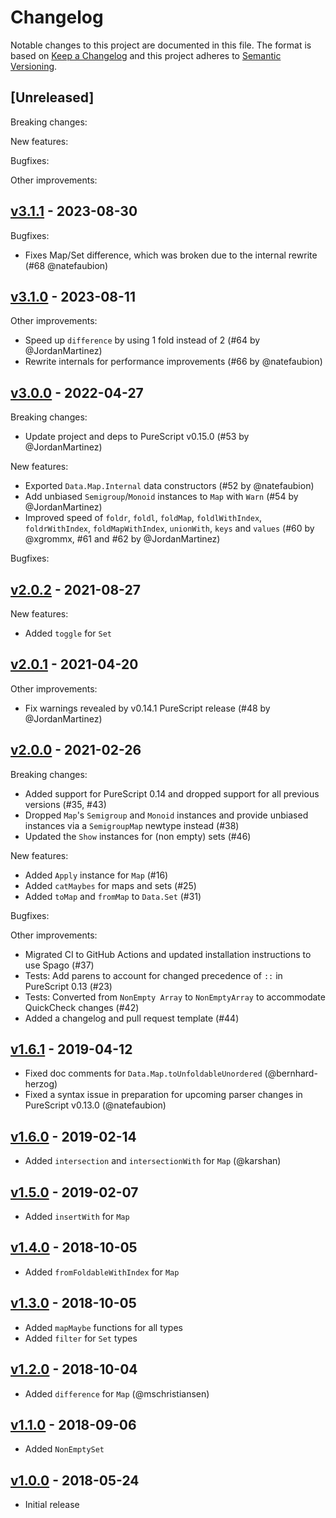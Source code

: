 # Changelog

Notable changes to this project are documented in this file. The format is based on [Keep a Changelog](https://keepachangelog.com/en/1.0.0/) and this project adheres to [Semantic Versioning](https://semver.org/spec/v2.0.0.html).

## [Unreleased]

Breaking changes:

New features:

Bugfixes:

Other improvements:

## [v3.1.1](https://github.com/purescript/purescript-ordered-collections/releases/tag/v3.1.1) - 2023-08-30

Bugfixes:
- Fixes Map/Set difference, which was broken due to the internal rewrite (#68 @natefaubion)

## [v3.1.0](https://github.com/purescript/purescript-ordered-collections/releases/tag/v3.1.0) - 2023-08-11

Other improvements:
- Speed up `difference` by using 1 fold instead of 2 (#64 by @JordanMartinez)
- Rewrite internals for performance improvements (#66 by @natefaubion)

## [v3.0.0](https://github.com/purescript/purescript-ordered-collections/releases/tag/v3.0.0) - 2022-04-27

Breaking changes:
- Update project and deps to PureScript v0.15.0 (#53 by @JordanMartinez)

New features:
- Exported `Data.Map.Internal` data constructors (#52 by @natefaubion)
- Add unbiased `Semigroup`/`Monoid` instances to `Map` with `Warn` (#54 by @JordanMartinez)
- Improved speed of `foldr`, `foldl`, `foldMap`, `foldlWithIndex`, `foldrWithIndex`, `foldMapWithIndex`, `unionWith`, `keys` and `values` (#60 by @xgrommx, #61 and #62 by @JordanMartinez)

Bugfixes:

## [v2.0.2](https://github.com/purescript/purescript-ordered-collections/releases/tag/v2.0.2) - 2021-08-27

New features:
- Added `toggle` for `Set`

## [v2.0.1](https://github.com/purescript/purescript-ordered-collections/releases/tag/v2.0.1) - 2021-04-20

Other improvements:
- Fix warnings revealed by v0.14.1 PureScript release (#48 by @JordanMartinez)

## [v2.0.0](https://github.com/purescript/purescript-ordered-collections/releases/tag/v2.0.0) - 2021-02-26

Breaking changes:
- Added support for PureScript 0.14 and dropped support for all previous versions (#35, #43)
- Dropped `Map`'s `Semigroup` and `Monoid` instances and provide unbiased instances via a `SemigroupMap` newtype instead (#38)
- Updated the `Show` instances for (non empty) sets (#46)

New features:
- Added `Apply` instance for `Map` (#16)
- Added `catMaybes` for maps and sets (#25)
- Added `toMap` and `fromMap` to `Data.Set` (#31)

Bugfixes:

Other improvements:
- Migrated CI to GitHub Actions and updated installation instructions to use Spago (#37)
- Tests: Add parens to account for changed precedence of `::` in PureScript 0.13 (#23)
- Tests: Converted from `NonEmpty Array` to `NonEmptyArray` to accommodate QuickCheck changes (#42)
- Added a changelog and pull request template (#44)

## [v1.6.1](https://github.com/purescript/purescript-ordered-collections/releases/tag/v1.6.1) - 2019-04-12

- Fixed doc comments for `Data.Map.toUnfoldableUnordered` (@bernhard-herzog)
- Fixed a syntax issue in preparation for upcoming parser changes in PureScript v0.13.0 (@natefaubion)

## [v1.6.0](https://github.com/purescript/purescript-ordered-collections/releases/tag/v1.6.0) - 2019-02-14

- Added `intersection` and `intersectionWith` for `Map` (@karshan)

## [v1.5.0](https://github.com/purescript/purescript-ordered-collections/releases/tag/v1.5.0) - 2019-02-07

- Added `insertWith` for `Map`

## [v1.4.0](https://github.com/purescript/purescript-ordered-collections/releases/tag/v1.4.0) - 2018-10-05

- Added `fromFoldableWithIndex` for `Map`

## [v1.3.0](https://github.com/purescript/purescript-ordered-collections/releases/tag/v1.3.0) - 2018-10-05

- Added `mapMaybe` functions for all types
- Added `filter` for `Set` types

## [v1.2.0](https://github.com/purescript/purescript-ordered-collections/releases/tag/v1.2.0) - 2018-10-04

- Added `difference` for `Map` (@mschristiansen)

## [v1.1.0](https://github.com/purescript/purescript-ordered-collections/releases/tag/v1.1.0) - 2018-09-06

- Added `NonEmptySet`

## [v1.0.0](https://github.com/purescript/purescript-ordered-collections/releases/tag/v1.0.0) - 2018-05-24

- Initial release
